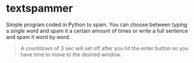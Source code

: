 # textspammer
Simple program coded in Python to spam. You can choose between typing a single word and spam it a certain amount of times or write a full sentence and spam it word by word.

> A countdown of 3 sec will set off after you hit the enter button so you have time to move to the desired window.
